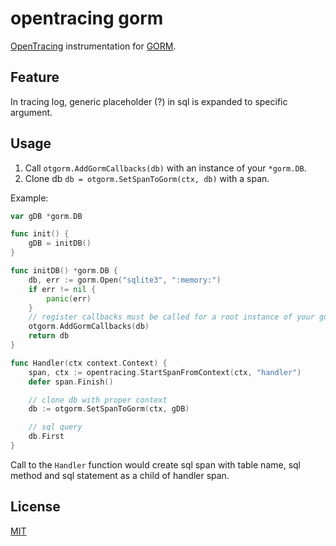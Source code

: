 # opentracing gorm

[OpenTracing](http://opentracing.io/) instrumentation for [GORM](http://gorm.io/).

## Feature

In tracing log, generic placeholder (?) in sql is expanded to specific argument.

## Usage

1. Call `otgorm.AddGormCallbacks(db)` with an instance of your `*gorm.DB`.
2. Clone db `db = otgorm.SetSpanToGorm(ctx, db)` with a span.

Example:

```go
var gDB *gorm.DB

func init() {
    gDB = initDB()
}

func initDB() *gorm.DB {
    db, err := gorm.Open("sqlite3", ":memory:")
    if err != nil {
        panic(err)
    }
    // register callbacks must be called for a root instance of your gorm.DB
    otgorm.AddGormCallbacks(db)
    return db
}

func Handler(ctx context.Context) {
    span, ctx := opentracing.StartSpanFromContext(ctx, "handler")
    defer span.Finish()

    // clone db with proper context
    db := otgorm.SetSpanToGorm(ctx, gDB)

    // sql query
    db.First
}
```

Call to the `Handler` function would create sql span with table name, sql method and sql statement as a child of handler span.

## License

[MIT](LICENSE)
